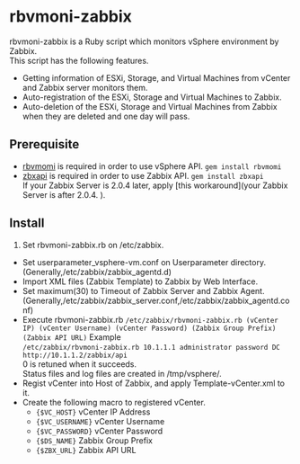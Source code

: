 # rbvmoni-zabbix

rbvmoni-zabbix is a Ruby script which monitors vSphere environment by Zabbix.  
This script has the following features. 

* Getting information of ESXi, Storage, and Virtual Machines from vCenter and Zabbix server monitors them.
* Auto-registration of the ESXi, Storage and Virtual Machines to Zabbix.
* Auto-deletion of the ESXi, Storage and Virtual Machines from Zabbix when they are deleted and one day will pass.

## Prerequisite

* [rbvmomi](https://github.com/rlane/rbvmomi) is required in order to use vSphere API. `gem install rbvmomi`
* [zbxapi](http://rubygems.org/gems/zbxapi) is required in order to use Zabbix API. `gem install zbxapi`  
If your Zabbix Server is 2.0.4 later, apply [this workaround](your Zabbix Server is after 2.0.4. 
). 

## Install

1. Set rbvmoni-zabbix.rb on /etc/zabbix. 
* Set userparameter_vsphere-vm.conf on Userparameter directory. (Generally,/etc/zabbix/zabbix_agentd.d)
* Import XML files (Zabbix Template) to Zabbix by Web Interface. 
* Set maximum(30) to Timeout of Zabbix Server and Zabbix Agent. (Generally,/etc/zabbix/zabbix_server.conf,/etc/zabbix/zabbix_agentd.conf)
* Execute rbvmoni-zabbix.rb
 `/etc/zabbix/rbvmoni-zabbix.rb (vCenter IP) (vCenter Username) (vCenter Password) (Zabbix Group Prefix) (Zabbix API URL)`
 Example  
 `/etc/zabbix/rbvmoni-zabbix.rb 10.1.1.1 administrator password DC http://10.1.1.2/zabbix/api`  
0 is retuned when it succeeds.  
Status files and log files are created in /tmp/vsphere/.  
* Regist vCenter into Host of Zabbix, and apply Template-vCenter.xml to it.  
* Create the following macro to registered vCenter. 
  - `{$VC_HOST}` vCenter IP Address
  - `{$VC_USERNAME}` vCenter Username
  - `{$VC_PASSWORD}` vCenter Password
  - `{$DS_NAME}` Zabbix Group Prefix
  - `{$ZBX_URL}` Zabbix API URL
 
